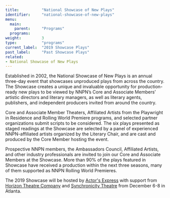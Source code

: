 ```yaml
---
title:          "National Showcase of New Plays"
identifier:     "national-showcase-of-new-plays"
menu:
  main:
    parent:     "Programs"
  programs:
weight:         3
type:           "programs"
current_label:  "2019 Showcase Plays"
past_label:     "Past Showcase Plays"
related:
- National Showcase of New Plays
---
```


<span class="lead-in">Established in 2002, the National Showcase of New Plays is an annual three-day event that showcases unproduced plays from across the country. The Showcase creates a unique and invaluable opportunity for production-ready new plays to be viewed by NNPN’s Core and Associate Members’ artistic directors and literary managers, as well as literary agents, publishers, and independent producers invited from around the country.</span>

Core and Associate Member Theaters, Affiliated Artists from the Playwright in Residence and Rolling World Premiere programs, and selected partner organizations submit scripts to be considered. The six plays presented as staged readings at the Showcase are selected by a panel of experienced NNPN-affiliated artists organized by the Literary Chair, and are cast and produced by the Core Member hosting the event.

Prospective NNPN members, the Ambassadors Council, Affiliated Artists, and other industry professionals are invited to join our Core and Associate Members at the Showcase. More than 90% of the plays featured in Showcase have received a production within the next three seasons, many of them supported as NNPN Rolling World Premieres.

The 2019 Showcase will be hosted by [Actor's Express](https://bstreettheatre.org/) with support from [Horizon Theatre Company](https://www.horizontheatre.com/) and [Synchronicity Theatre](https://synchrotheatre.com) from December 6-8 in Atlanta. 
